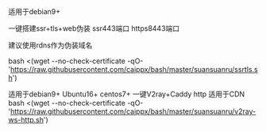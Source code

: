 适用于debian9+

一键搭建ssr+tls+web伪装 ssr443端口 https8443端口

建议使用rdns作为伪装域名

bash <(wget --no-check-certificate -qO- 'https://raw.githubusercontent.com/caippx/bash/master/suansuanru/ssrtls.sh')

适用于debian9+ Ubuntu16+ centos7+
一键V2ray+Caddy http 适用于CDN
bash <(wget --no-check-certificate -qO- 'https://raw.githubusercontent.com/caippx/bash/master/suansuanru/v2ray-ws-http.sh')

